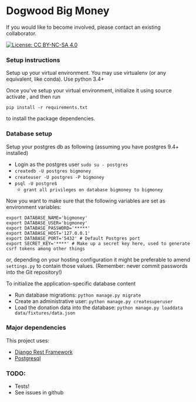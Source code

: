 # Dogwood Big Money

If you would like to become involved, please contact an existing collaborator.

[![License: CC BY-NC-SA 4.0](https://licensebuttons.net/l/by-nc-sa/4.0/80x15.png)](http://creativecommons.org/licenses/by-nc-sa/4.0/)

### Setup instructions
Setup up your virtual environment.  You may use virtualenv (or any equivalent, like conda).  Use python 3.4+

Once you've setup your virtual environment, initialize it using source activate <name-of-your-virtualenvironment>, and then run

`pip install -r requirements.txt`

to install the package dependencies.

### Database setup

Setup your postgres db as following (assuming you have postgres 9.4+ installed)
- Login as the postgres user `sudo su - postgres`
- `createdb -U postgres bigmoney`
- `createuser -U postgres -P bigmoney`
- `psql -U postgre`s
  - `grant all privileges on database bigmoney to bigmoney`

Now you want to make sure that the following variables are set as environment variables:

```
export DATABASE_NAME='bigmoney'
export DATABASE_USER='bigmoney'
export DATABASE_PASSWORD='*****'
export DATABASE_HOST='127.0.0.1'
export DATABASE_PORT='5432' # Default Postgres port
export SECRET_KEY='****' # Make up a secret key here, used to generate csrf tokens among other things
```

or, depending on your hosting configuration it might be preferable to amend `settings.py` to contain those values. (Remember: never commit passwords into the Git repository!)

To initialize the application-specific database content
- Run database migrations: `python manage.py migrate`
- Create an administrative user: `python manage.py createsuperuser`
- Load the donation data into the database: `python manage.py loaddata data/fixtures/data.json`

### Major dependencies
This project uses:
- [Django Rest Framework](http://www.django-rest-framework.org/)
- [Postgresql](postgresql.org)

### TODO:
- Tests!
- See issues in github

